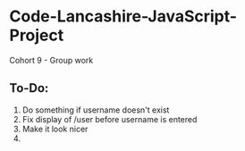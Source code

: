 # Code-Lancashire-JavaScript-Project
Cohort 9 - Group work

## To-Do:
1. Do something if username doesn't exist
2. Fix display of /user before username is entered
3. Make it look nicer
4. 
